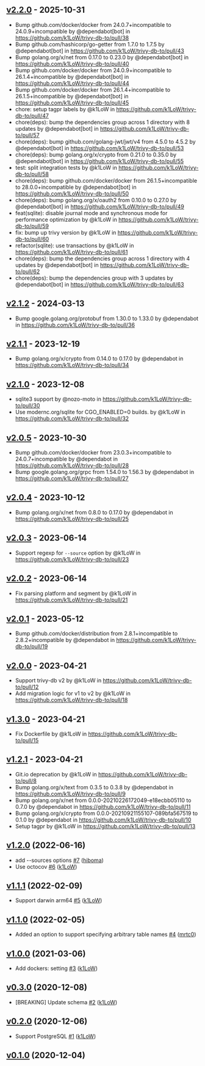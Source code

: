 ## [v2.2.0](https://github.com/k1LoW/trivy-db-to/compare/v2.1.2...v2.2.0) - 2025-10-31
- Bump github.com/docker/docker from 24.0.7+incompatible to 24.0.9+incompatible by @dependabot[bot] in https://github.com/k1LoW/trivy-db-to/pull/38
- Bump github.com/hashicorp/go-getter from 1.7.0 to 1.7.5 by @dependabot[bot] in https://github.com/k1LoW/trivy-db-to/pull/43
- Bump golang.org/x/net from 0.17.0 to 0.23.0 by @dependabot[bot] in https://github.com/k1LoW/trivy-db-to/pull/40
- Bump github.com/docker/docker from 24.0.9+incompatible to 26.1.4+incompatible by @dependabot[bot] in https://github.com/k1LoW/trivy-db-to/pull/44
- Bump github.com/docker/docker from 26.1.4+incompatible to 26.1.5+incompatible by @dependabot[bot] in https://github.com/k1LoW/trivy-db-to/pull/45
- chore: setup tagpr labels by @k1LoW in https://github.com/k1LoW/trivy-db-to/pull/47
- chore(deps): bump the dependencies group across 1 directory with 8 updates by @dependabot[bot] in https://github.com/k1LoW/trivy-db-to/pull/57
- chore(deps): bump github.com/golang-jwt/jwt/v4 from 4.5.0 to 4.5.2 by @dependabot[bot] in https://github.com/k1LoW/trivy-db-to/pull/53
- chore(deps): bump golang.org/x/crypto from 0.21.0 to 0.35.0 by @dependabot[bot] in https://github.com/k1LoW/trivy-db-to/pull/55
- test: split integration tests by @k1LoW in https://github.com/k1LoW/trivy-db-to/pull/58
- chore(deps): bump github.com/docker/docker from 26.1.5+incompatible to 28.0.0+incompatible by @dependabot[bot] in https://github.com/k1LoW/trivy-db-to/pull/50
- chore(deps): bump golang.org/x/oauth2 from 0.10.0 to 0.27.0 by @dependabot[bot] in https://github.com/k1LoW/trivy-db-to/pull/49
- feat(sqlite): disable journal mode and synchronous mode for performance optimization by @k1LoW in https://github.com/k1LoW/trivy-db-to/pull/59
- fix: bump up trivy version by @k1LoW in https://github.com/k1LoW/trivy-db-to/pull/60
- refactor(sqlite): use transactions by @k1LoW in https://github.com/k1LoW/trivy-db-to/pull/61
- chore(deps): bump the dependencies group across 1 directory with 4 updates by @dependabot[bot] in https://github.com/k1LoW/trivy-db-to/pull/62
- chore(deps): bump the dependencies group with 3 updates by @dependabot[bot] in https://github.com/k1LoW/trivy-db-to/pull/63

## [v2.1.2](https://github.com/k1LoW/trivy-db-to/compare/v2.1.1...v2.1.2) - 2024-03-13
- Bump google.golang.org/protobuf from 1.30.0 to 1.33.0 by @dependabot in https://github.com/k1LoW/trivy-db-to/pull/36

## [v2.1.1](https://github.com/k1LoW/trivy-db-to/compare/v2.1.0...v2.1.1) - 2023-12-19
- Bump golang.org/x/crypto from 0.14.0 to 0.17.0 by @dependabot in https://github.com/k1LoW/trivy-db-to/pull/34

## [v2.1.0](https://github.com/k1LoW/trivy-db-to/compare/v2.0.5...v2.1.0) - 2023-12-08
- sqlite3 support by @nozo-moto in https://github.com/k1LoW/trivy-db-to/pull/30
- Use modernc.org/sqlite for CGO_ENABLED=0 builds. by @k1LoW in https://github.com/k1LoW/trivy-db-to/pull/32

## [v2.0.5](https://github.com/k1LoW/trivy-db-to/compare/v2.0.4...v2.0.5) - 2023-10-30
- Bump github.com/docker/docker from 23.0.3+incompatible to 24.0.7+incompatible by @dependabot in https://github.com/k1LoW/trivy-db-to/pull/28
- Bump google.golang.org/grpc from 1.54.0 to 1.56.3 by @dependabot in https://github.com/k1LoW/trivy-db-to/pull/27

## [v2.0.4](https://github.com/k1LoW/trivy-db-to/compare/v2.0.3...v2.0.4) - 2023-10-12
- Bump golang.org/x/net from 0.8.0 to 0.17.0 by @dependabot in https://github.com/k1LoW/trivy-db-to/pull/25

## [v2.0.3](https://github.com/k1LoW/trivy-db-to/compare/v2.0.2...v2.0.3) - 2023-06-14
- Support regexp for `--source` option by @k1LoW in https://github.com/k1LoW/trivy-db-to/pull/23

## [v2.0.2](https://github.com/k1LoW/trivy-db-to/compare/v2.0.1...v2.0.2) - 2023-06-14
- Fix parsing platform and segment by @k1LoW in https://github.com/k1LoW/trivy-db-to/pull/21

## [v2.0.1](https://github.com/k1LoW/trivy-db-to/compare/v2.0.0...v2.0.1) - 2023-05-12
- Bump github.com/docker/distribution from 2.8.1+incompatible to 2.8.2+incompatible by @dependabot in https://github.com/k1LoW/trivy-db-to/pull/19

## [v2.0.0](https://github.com/k1LoW/trivy-db-to/compare/v1.3.0...v2.0.0) - 2023-04-21
- Support trivy-db v2 by @k1LoW in https://github.com/k1LoW/trivy-db-to/pull/12
- Add migration logic for v1 to v2 by @k1LoW in https://github.com/k1LoW/trivy-db-to/pull/18

## [v1.3.0](https://github.com/k1LoW/trivy-db-to/compare/v1.2.1...v1.3.0) - 2023-04-21
- Fix Dockerfile by @k1LoW in https://github.com/k1LoW/trivy-db-to/pull/15

## [v1.2.1](https://github.com/k1LoW/trivy-db-to/compare/v1.2.0...v1.2.1) - 2023-04-21
- Git.io deprecation by @k1LoW in https://github.com/k1LoW/trivy-db-to/pull/8
- Bump golang.org/x/text from 0.3.5 to 0.3.8 by @dependabot in https://github.com/k1LoW/trivy-db-to/pull/9
- Bump golang.org/x/net from 0.0.0-20210226172049-e18ecbb05110 to 0.7.0 by @dependabot in https://github.com/k1LoW/trivy-db-to/pull/11
- Bump golang.org/x/crypto from 0.0.0-20210921155107-089bfa567519 to 0.1.0 by @dependabot in https://github.com/k1LoW/trivy-db-to/pull/10
- Setup tagpr by @k1LoW in https://github.com/k1LoW/trivy-db-to/pull/13

## [v1.2.0](https://github.com/k1LoW/trivy-db-to/compare/v1.1.1...v1.2.0) (2022-06-16)

* add --sources options [#7](https://github.com/k1LoW/trivy-db-to/pull/7) ([hiboma](https://github.com/hiboma))
* Use octocov [#6](https://github.com/k1LoW/trivy-db-to/pull/6) ([k1LoW](https://github.com/k1LoW))

## [v1.1.1](https://github.com/k1LoW/trivy-db-to/compare/v1.1.0...v1.1.1) (2022-02-09)

* Support darwin arm64 [#5](https://github.com/k1LoW/trivy-db-to/pull/5) ([k1LoW](https://github.com/k1LoW))

## [v1.1.0](https://github.com/k1LoW/trivy-db-to/compare/v1.0.0...v1.1.0) (2022-02-05)

* Added an option to support specifying arbitrary table names [#4](https://github.com/k1LoW/trivy-db-to/pull/4) ([mrtc0](https://github.com/mrtc0))

## [v1.0.0](https://github.com/k1LoW/trivy-db-to/compare/v0.3.0...v1.0.0) (2021-03-06)

* Add dockers: setting [#3](https://github.com/k1LoW/trivy-db-to/pull/3) ([k1LoW](https://github.com/k1LoW))

## [v0.3.0](https://github.com/k1LoW/trivy-db-to/compare/v0.2.0...v0.3.0) (2020-12-08)

* [BREAKING] Update schema [#2](https://github.com/k1LoW/trivy-db-to/pull/2) ([k1LoW](https://github.com/k1LoW))

## [v0.2.0](https://github.com/k1LoW/trivy-db-to/compare/v0.1.0...v0.2.0) (2020-12-06)

* Support PostgreSQL [#1](https://github.com/k1LoW/trivy-db-to/pull/1) ([k1LoW](https://github.com/k1LoW))

## [v0.1.0](https://github.com/k1LoW/trivy-db-to/compare/6c659160368e...v0.1.0) (2020-12-04)
